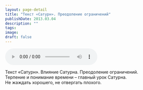 ```yaml
---
layout: page-detail
title: "Текст «Сатурн». Преодоление ограничений"
publishDate: 2013.03.04
description: ""
tags:
image:
draft: false
---
```


<audio title="2013.03.04 - Текст «Сатурн». Преодоление ограничений.mp3" src="https://filer-api.advayta.org/v1.0/public/files/73987" controls=""></audio>

 Текст «Сатурн». Влияние Сатурна. Преодоление ограничений.  
Терпение и понимание времени – главный урок Сатурна.  
Не жаждать хорошего, не отвергать плохого. 

  
